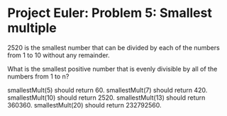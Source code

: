 # Project Euler: Problem 5: Smallest multiple

2520 is the smallest number that can be divided by each of the numbers from 1 to 10 without any remainder.

What is the smallest positive number that is evenly divisible by all of the numbers from 1 to n?

smallestMult(5) should return 60.
smallestMult(7) should return 420.
smallestMult(10) should return 2520.
smallestMult(13) should return 360360.
smallestMult(20) should return 232792560.